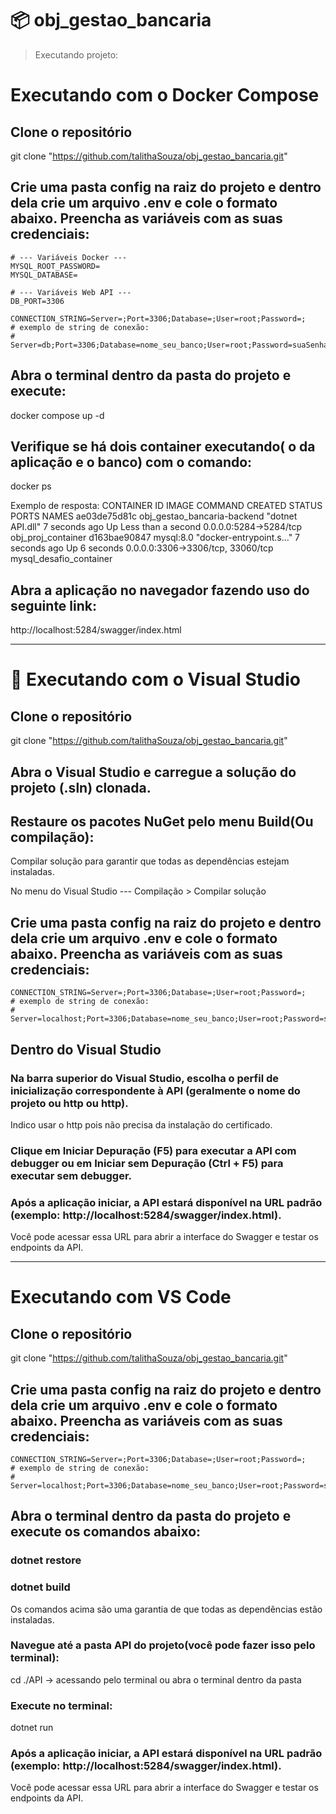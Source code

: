# 📦 obj_gestao_bancaria

> Executando projeto:

# Executando com o Docker Compose

## Clone o repositório
git clone "https://github.com/talithaSouza/obj_gestao_bancaria.git"

## Crie uma pasta **config** na raiz do projeto e dentro dela crie um arquivo **.env** e cole o formato abaixo. Preencha as variáveis com as suas credenciais:

```env
# --- Variáveis Docker ---
MYSQL_ROOT_PASSWORD=
MYSQL_DATABASE=

# --- Variáveis Web API ---
DB_PORT=3306

CONNECTION_STRING=Server=;Port=3306;Database=;User=root;Password=;
# exemplo de string de conexão:
# Server=db;Port=3306;Database=nome_seu_banco;User=root;Password=suaSenha123!;
```

## Abra o terminal dentro da pasta do projeto e execute:
docker compose up -d

## Verifique se há dois container executando( o da aplicação e o banco) com o comando:
docker ps

Exemplo de resposta:
CONTAINER ID   IMAGE                         COMMAND                  CREATED         STATUS                  PORTS                               NAMES
ae03de75d81c   obj_gestao_bancaria-backend   "dotnet API.dll"         7 seconds ago   Up Less than a second   0.0.0.0:5284->5284/tcp              obj_proj_container
d163bae90847   mysql:8.0                     "docker-entrypoint.s…"   7 seconds ago   Up 6 seconds            0.0.0.0:3306->3306/tcp, 33060/tcp   mysql_desafio_container

## Abra a aplicação no navegador fazendo uso do seguinte link:
http://localhost:5284/swagger/index.html

----------------------

# 🚀 Executando com o Visual Studio

## Clone o repositório
git clone "https://github.com/talithaSouza/obj_gestao_bancaria.git"

## Abra o Visual Studio e carregue a solução do projeto (.sln) clonada.

## Restaure os pacotes NuGet pelo menu Build(Ou compilação):
Compilar solução para garantir que todas as dependências estejam instaladas.

No menu do Visual Studio --- Compilação > Compilar solução

## Crie uma pasta **config** na raiz do projeto e dentro dela crie um arquivo **.env** e cole o formato abaixo. Preencha as variáveis com as suas credenciais:

```env
CONNECTION_STRING=Server=;Port=3306;Database=;User=root;Password=;
# exemplo de string de conexão:
# Server=localhost;Port=3306;Database=nome_seu_banco;User=root;Password=suaSenha123!;
```

## Dentro do Visual Studio

### Na barra superior do Visual Studio, escolha o perfil de inicialização correspondente à API (geralmente o nome do projeto ou http ou http). 
Indico usar o http pois não precisa da instalação do certificado.

### Clique em Iniciar Depuração (F5) para executar a API com debugger ou em Iniciar sem Depuração (Ctrl + F5) para executar sem debugger.

### Após a aplicação iniciar, a API estará disponível na URL padrão (exemplo: http://localhost:5284/swagger/index.html).
Você pode acessar essa URL para abrir a interface do Swagger e testar os endpoints da API.

----------------------

# Executando com VS Code

## Clone o repositório
git clone "https://github.com/talithaSouza/obj_gestao_bancaria.git"

## Crie uma pasta **config** na raiz do projeto e dentro dela crie um arquivo **.env** e cole o formato abaixo. Preencha as variáveis com as suas credenciais:

```env
CONNECTION_STRING=Server=;Port=3306;Database=;User=root;Password=;
# exemplo de string de conexão:
# Server=localhost;Port=3306;Database=nome_seu_banco;User=root;Password=suaSenha123!;
```

## Abra o terminal dentro da pasta do projeto e execute os comandos abaixo:

### dotnet restore
### dotnet build
Os comandos acima são uma garantia de que todas as dependências estão instaladas.

### Navegue até a pasta API do projeto(você pode fazer isso pelo terminal):
cd ./API -> acessando pelo terminal ou abra o terminal dentro da pasta

### Execute no terminal:
dotnet run

### Após a aplicação iniciar, a API estará disponível na URL padrão (exemplo: http://localhost:5284/swagger/index.html).
Você pode acessar essa URL para abrir a interface do Swagger e testar os endpoints da API.




